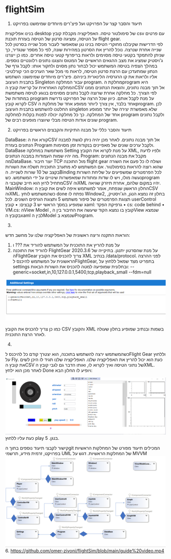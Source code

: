 # flightSim

1.	תיעוד והסבר קצר על הפרויקט ועל פיצ'רים מיוחדים שמימשנו בפרויקט

 בנינו אפליקצית desktop של סימולטור טיסה. 
האפליקציה מקבלת קובץ csv עם פרטים על הטיסה, ומציגה סרטון של הטיסה בעזרת תוכנת  flight gear.  
לפי הדרישות שקיבלנו מחוקרי הטיסה בנינו נגן שמאפשר לעבור מכל שנייה בסרטון לכל שנייה אחרת שנרצה. נוכל להריץ את הסרטון במהירות שונה, לפי כל מספר שנגדיר, כך שניתן להתמקד בקטעי טיסה מסוימים ולראות בריפרוף קטעי טיסה אחרים. 
כמו כן ייצרנו ג'ויסטיק שמציג את מצב ההגאים הראשיים של המטוס והצגנו נתונים רלוונטיים נוספים. במהלך הצפיה בטיסה המשתמש יכול לבחור נתון מסוים ולחקור אותו: לקבל גרף של הנתון שמתעדכן עם הרצת סרטון הטיסה, לראות מי מכל שאר הערכים הכי קורלטיבי אליו ולראות את קו הרגרסיה הלינארית ביניהם.
פיצ'רים מיוחדים שמימשנו: השתמש בתבנית העיצוב Singleton עבור המחלקה program. מחלקת הprogram היא המחלקה האחראית על קריאת קובץ הCSV אל תוך מבנה נתונים, והוצאת הנתונים ממנו לפי הצורך.
כל מחלקה אחרת שרוצה לקבל נתונים מסוימים בנוגע לטיסה משתמשת במתודות של program על מנת לקבל אותם. כיוון שכל הרצה של הפרויקט נדרשת לקרוא קובץ CSV אחד בלבד, אין צורך ליותר ממופע אחד של מחלקת הprogram. לכן החלטנו להשתמש בתבנית העיצוב singleton שלא מאפשרת יצירה של יותר ממופע אחד של המחלקה. כך כל מחלקה יכולה לפנות בקלות למחלקה program ולקבל נתונים שונים אודות הטיסה מבלי שיווצרו מופעים רבים של program.

2.	תיעוד והסבר כללי על מבנה התיקיות והקבצים הראשיים בפרויקט

DataBase: קורא את הCSV אל תוך מבנה נתונים. לאחר מכן יהיה ניתן לגשת למבנה הנתונים בעזרת Program ולקבל ערכים שונים של מאפיינים בנקודות זמן מסוימות. DataBase משתמשת במחלקה Setting על מנת לקרוא את הקובץ XML, ולפיו לדעת מה יהיו שמות העמודות במבנה הנתונים.
Program: מקבל את מבנה הנתונים מהDataBase.
יוצר חיבור TCP מול התוכנה flight gear ושולח לו כל פעם את השורה שהוא רוצה להראות בסימולטור. אם המשתמש לא מתערב התוכנית תשלח את השורות בקצב של 10 שורות לשנייה.
 הBinding לכל הפרמטרים שמשפיעים על שליחת השורות נעשה מולו, ויש לו שדות ומתודות שמאפשרות שינויים על ידי המשתמש.
כשprogram מתחיל לרוץ הוא חייב שקובצי הCSV והXML יהיו במקום שלהם, אחרת תיזרק שגיאה.
MainWindow: החלון הראשון שנפתח, אומר למשתמש איפה לשים את קובץ הCSV והXML. כשהמשתמש לוחץ done נפתח לו Window2, בחלון זה נמצא הנגן, הג'ויסטיק, תצוגת הפרמטרים של סיפור משתמש 5 ותצוגת הגרפים השונים.
לכל userControl שמופיע במסך הראשי יש 3 קבצים:
•	קובץ xaml: גרפיקת הפקד
•	cs: code behind 
•	VM.cs: הView Model , קובץ בו נמצא הקוד שיעשה את החיבור בין הView שנמצא בקובץ הxaml לבין הModel שנמצא בProgram.


3.	

הוראות התקנה וריצה ראשונית של האפליקציה שלנו על מחשב חדש:
1) על מנת להריץ את התוכנית על המשתמש להוריד את ??? ו
2) להוריד את התוכנה FlightGear 2020.3.6 על מנת שהסרטון יתנגן. בתיקייה של הFlightGear צריך להכניס את הקובץ XML בנתיב /data/protocol.
לפני ההרצה הראשונית על המשתמש להיכנס לFlightGear, בתפריט מצד שמאל ללחוץ על settings  ובחלונית שמופיעה למטה להכניס את השורות הבאות:
--generic=socket,in,10,127.0.0.1,5400,tcp,playback_small
--fdm=null

![section 3](https://github.com/omer-zivoni/flightSim/blob/main/screen%20shots/section%203.png)

כמו כן צריך להכניס את הקובץ CSV והקובץ XML בשמות ובנתיב שמופיע בחלון שעולה 
לאחר הרצת התוכנית.

4.

כשהמשתמש ירצה להשתמש בתוכנה, הוא יצטרך קודם כל להיכנס לFlight Gear וללחוץ על Fly.
כעת הוא יכול להריץ את האפליקציה שלנו. האפליקציה שלנו תגיד לו היכן לשים את קובץ הCSV של נתוני הטיסה ואיך לקרוא לו, ואותו הדבר גם לגבי קובץ הXML. לאחר מכן הוא ילחץ Done ויופיע לו החלון הבא:

![section 4](https://github.com/omer-zivoni/flightSim/blob/main/screen%20shots/section%204.png)
כעת עליו ללחוץ play בנגן.
5. 

קישור לקבצי תיעוד נוספים בתוך הgit המכילים תיעוד מפורט של המחלקות הראשיות בפרויקט, זרמית מידע, תרשמי UML של המחלקות הראשיות. דגש על MVVM
![section 5](https://github.com/omer-zivoni/flightSim/blob/main/screen%20shots/section%205.png)
6.
https://github.com/omer-zivoni/flightSim/blob/main/guide%20video.mp4
